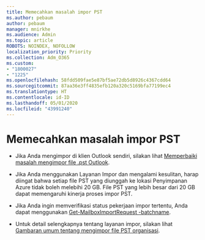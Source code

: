 ```yaml
---
title: Memecahkan masalah impor PST
ms.author: pebaum
author: pebaum
manager: mnirkhe
ms.audience: Admin
ms.topic: article
ROBOTS: NOINDEX, NOFOLLOW
localization_priority: Priority
ms.collection: Adm_O365
ms.custom:
- "1800027"
- "1225"
ms.openlocfilehash: 58fdd509fae5e87bf5ae72db5d8926c4367cdd64
ms.sourcegitcommit: 87aa36e3ff4835efb120a320c5169bfa77199ec4
ms.translationtype: HT
ms.contentlocale: id-ID
ms.lasthandoff: 05/01/2020
ms.locfileid: "43991240"
---
```

# <a name="troubleshooting-pst-import-issues"></a>Memecahkan masalah impor PST

- Jika Anda mengimpor di klien Outlook sendiri, silakan lihat [Memperbaiki masalah mengimpor file .pst Outlook](https://support.office.com/article/Fix-problems-importing-an-Outlook-pst-file-2d2e50dc-5c36-4ab2-ab50-f1be733b3d6e).

- Jika Anda menggunakan Layanan Impor dan mengalami kesulitan, harap diingat bahwa setiap file PST yang diunggah ke lokasi Penyimpanan Azure tidak boleh melebihi 20 GB. File PST yang lebih besar dari 20 GB dapat memengaruhi kinerja proses impor PST.

- Jika Anda ingin memverifikasi status pekerjaan impor tertentu, Anda dapat menggunakan [Get-MailboxImportRequest -batchname](https://docs.microsoft.com/powershell/module/exchange/mailboxes/get-mailboximportrequest).

- Untuk detail selengkapnya tentang layanan impor, silakan lihat [Gambaran umum tentang mengimpor file PST organisasi](https://docs.microsoft.com/microsoft-365/compliance/importing-pst-files-to-office-365?view=o365-worldwide).
